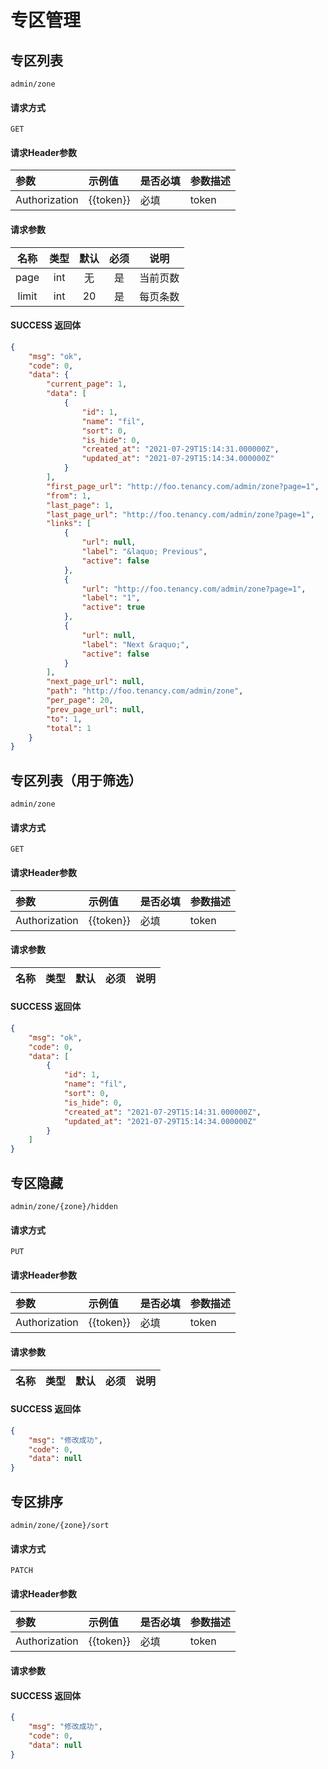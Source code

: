 # 专区管理

## 专区列表

`admin/zone`

#### 请求方式

`GET`

#### 请求Header参数

| 参数          | 示例值    | 是否必填 | 参数描述 |
| :------------ | :-------- | :------- | :------- |
| Authorization | {{token}} | 必填     | token    |

#### 请求参数

|  名称  |  类型  | 默认 | 必须 |         说明         |
| :----: | :----: | :--: | :--: | :------------------: |
| page  |  int   |  无  |  是  |       当前页数      |
| limit  |  int   |  20  |   是 |       每页条数       |

#### SUCCESS 返回体

```json
{
    "msg": "ok",
    "code": 0,
    "data": {
        "current_page": 1,
        "data": [
            {
                "id": 1,
                "name": "fil",
                "sort": 0,
                "is_hide": 0,
                "created_at": "2021-07-29T15:14:31.000000Z",
                "updated_at": "2021-07-29T15:14:34.000000Z"
            }
        ],
        "first_page_url": "http://foo.tenancy.com/admin/zone?page=1",
        "from": 1,
        "last_page": 1,
        "last_page_url": "http://foo.tenancy.com/admin/zone?page=1",
        "links": [
            {
                "url": null,
                "label": "&laquo; Previous",
                "active": false
            },
            {
                "url": "http://foo.tenancy.com/admin/zone?page=1",
                "label": "1",
                "active": true
            },
            {
                "url": null,
                "label": "Next &raquo;",
                "active": false
            }
        ],
        "next_page_url": null,
        "path": "http://foo.tenancy.com/admin/zone",
        "per_page": 20,
        "prev_page_url": null,
        "to": 1,
        "total": 1
    }
}
```

## 专区列表（用于筛选）

`admin/zone`

#### 请求方式

`GET`

#### 请求Header参数

| 参数          | 示例值    | 是否必填 | 参数描述 |
| :------------ | :-------- | :------- | :------- |
| Authorization | {{token}} | 必填     | token    |

#### 请求参数

|   名称   |  类型  | 默认 | 必须 |                说明                 |
| :------: | :----: | :--: | :--: | :---------------------------------: |

#### SUCCESS 返回体

```json
{
    "msg": "ok",
    "code": 0,
    "data": [
        {
            "id": 1,
            "name": "fil",
            "sort": 0,
            "is_hide": 0,
            "created_at": "2021-07-29T15:14:31.000000Z",
            "updated_at": "2021-07-29T15:14:34.000000Z"
        }
    ]
}
```



## 专区隐藏

`admin/zone/{zone}/hidden`

#### 请求方式

`PUT`

#### 请求Header参数

| 参数          | 示例值    | 是否必填 | 参数描述 |
| :------------ | :-------- | :------- | :------- |
| Authorization | {{token}} | 必填     | token    |

#### 请求参数

|   名称   |  类型  | 默认 | 必须 |                说明                 |
| :------: | :----: | :--: | :--: | :---------------------------------: |

#### SUCCESS 返回体

```json
{
    "msg": "修改成功",
    "code": 0,
    "data": null
}
```

## 专区排序

`admin/zone/{zone}/sort`

#### 请求方式

`PATCH`

#### 请求Header参数

| 参数          | 示例值    | 是否必填 | 参数描述 |
| :------------ | :-------- | :------- | :------- |
| Authorization | {{token}} | 必填     | token    |

#### 请求参数


#### SUCCESS 返回体

```json
{
    "msg": "修改成功",
    "code": 0,
    "data": null
}
```
